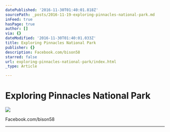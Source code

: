 ```yaml
---
datePublished: '2016-11-30T01:40:01.818Z'
sourcePath: _posts/2016-11-19-exploring-pinnacles-national-park.md
inFeed: true
hasPage: true
author: []
via: {}
dateModified: '2016-11-30T01:40:01.033Z'
title: Exploring Pinnacles National Park
publisher: {}
description: Facebook.com/bison58
starred: false
url: exploring-pinnacles-national-park/index.html
_type: Article

---
```

# Exploring Pinnacles National Park
![](https://the-grid-user-content.s3-us-west-2.amazonaws.com/c1be52d3-f40c-4353-aeb5-2feba5ed6fa7.jpg)

Facebook.com/bison58

---